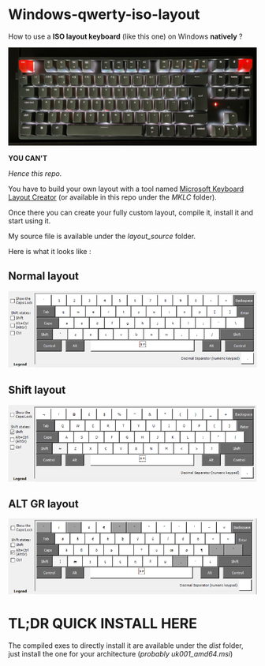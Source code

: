 # Windows-qwerty-iso-layout

How to use a **ISO layout keyboard** (like this one) on Windows **natively** ? 

![iso qwerty keyboard image](imgs/keyboard_layout.jpg)

**YOU CAN'T**

*Hence this repo.*

You have to build your own layout with a tool named [Microsoft Keyboard Layout Creator](https://www.microsoft.com/en-us/download/details.aspx?id=102134) (or available in this repo under the *MKLC* folder).

Once there you can create your fully custom layout, compile it, install it and start using it.

My source file is available under the *layout_source* folder.

Here is what it looks like :

## Normal layout
![iso qwerty normal layout image](imgs/normal_layout.PNG)
## Shift layout
![iso qwerty shift layout image](imgs/shift_layout.PNG)
## ALT GR layout
![iso qwerty altgr layout image](imgs/altgr_layout.PNG)

# TL;DR QUICK INSTALL HERE

The compiled exes to directly install it are available under the *dist* folder, just install the one for your architecture (*probably uk001_amd64.msi*)